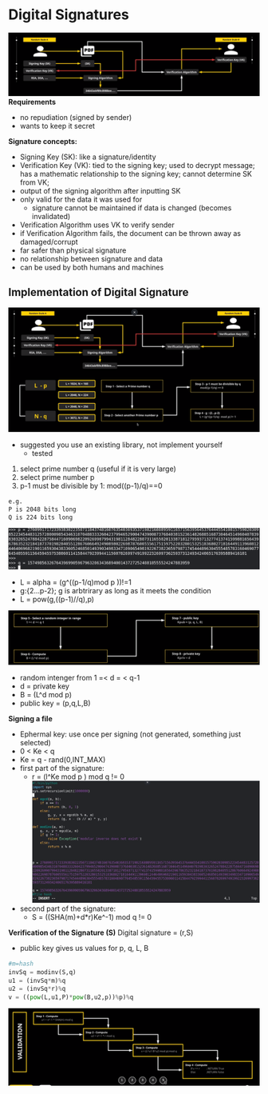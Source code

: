 # Digital Signatures

![alt text](./digitalsignatures.png "digitalsignatures")
**Requirements**
- no repudiation (signed by sender)
- wants to keep it secret


**Signature concepts:**
- Signing Key (SK): like a signature/identity
- Verification Key (VK): tied to the signing key; used to decrypt message; has a mathematic relationship to the signing key; cannot determine SK from VK; 
- output of the signing algorithm after inputting SK
- only valid for the data it was used for 
  - signature cannot be maintained if data is changed (becomes invalidated)
- Verification Algorithm uses VK to verify sender
- if Verification Algorithm fails, the document can be thrown away as damaged/corrupt
- far safer than physical signature
- no relationship between signature and data
- can be used by both humans and machines
  
## Implementation of Digital Signature

![alt text](./implementationds.png "implementationds")
- suggested you use an existing library, not implement yourself
  - tested

1) select prime number q (useful if it is very large)
2) select prime number p
3) p-1 must be divisible by 1: mod((p-1)/q)==0
```
e.g.
P is 2048 bits long
Q is 224 bits long
```
![alt text](./primenumbers.png "primenumbers")

- L = alpha = (g^((p-1/q)mod p ))!=1
- g:{2...p-2}; g is arbtrirary as long as it meets the condition
- L = pow(g,((p-1)//q),p)

![alt text](./keys.png "keys")

- random intenger from 1 =< d = < q-1
- d = private key
- B = (L^d mod p)
- public key = (p,q,L,B)

**Signing a file**
- Ephermal key: use once per signing (not generated, something just selected)
- 0 < Ke < q
- Ke = q - rand(0,INT_MAX)
- first part of the signature:
  - r = (l^Ke mod p ) mod q != 0 
![alt text](./modinv.png "modinv")
- second part of the signature:
  - S = ((SHA(m)+d*r)Ke^-1) mod q != 0

**Verification of the Signature (S)**
Digital signature = (r,S)
- public key gives us values for p, q, L, B
```python
#m=hash
invSq = modinv(S,q)
u1 = (invSq*m)%q
u2 = (invSq*r)%q
v = ((pow(L,u1,P)*pow(B,u2,p))%p)%q
```
![alt text](./validation.png "validation")


